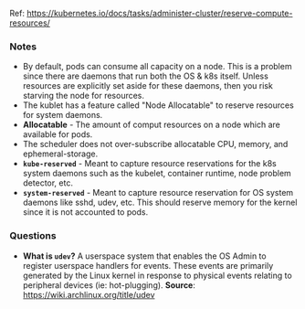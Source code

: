 Ref: https://kubernetes.io/docs/tasks/administer-cluster/reserve-compute-resources/


### Notes
* By default, pods can consume all capacity on a node. This is a problem since there are daemons that run both the OS & k8s itself. Unless resources are explicitly set aside for these daemons, then you risk starving the node for resources.
* The kublet has a feature called "Node Allocatable" to reserve resources for system daemons.
* **Allocatable** - The amount of comput resources on a node which are available for pods. 
 * The scheduler does not over-subscribe allocatable CPU, memory, and ephemeral-storage.
* **`kube-reserved`** - Meant to capture resource reservations for the k8s system daemons such as the kubelet, container runtime, node problem detector, etc.
* **`system-reserved`** - Meant to capture resource reservation for OS system daemons like sshd, udev, etc. This should reserve memory for the kernel since it is not accounted to pods.

### Questions
* **What is `udev`?** A userspace system that enables the OS Admin to register userspace handlers for events. These events are primarily generated by the Linux kernel in response to physical events relating to peripheral devices (ie: hot-plugging). **Source**: https://wiki.archlinux.org/title/udev